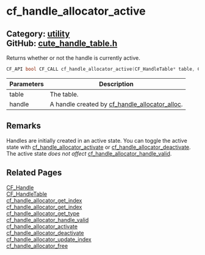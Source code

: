[](../header.md ':include')

# cf_handle_allocator_active

Category: [utility](/api_reference?id=utility)  
GitHub: [cute_handle_table.h](https://github.com/RandyGaul/cute_framework/blob/master/include/cute_handle_table.h)  
---

Returns whether or not the handle is currently active.

```cpp
CF_API bool CF_CALL cf_handle_allocator_active(CF_HandleTable* table, CF_Handle handle);
```

Parameters | Description
--- | ---
table | The table.
handle | A handle created by [cf_handle_allocator_alloc](/utility/cf_handle_allocator_alloc.md).

## Remarks

Handles are initially created in an active state. You can toggle the active state with [cf_handle_allocator_activate](/utility/cf_handle_allocator_activate.md) or [cf_handle_allocator_deactivate](/utility/cf_handle_allocator_deactivate.md).
The active state _does not affect_ [cf_handle_allocator_handle_valid](/utility/cf_handle_allocator_handle_valid.md).

## Related Pages

[CF_Handle](/utility/cf_handle.md)  
[CF_HandleTable](/utility/cf_handletable.md)  
[cf_handle_allocator_get_index](/utility/cf_handle_allocator_get_index.md)  
[cf_handle_allocator_get_index](/utility/cf_handle_allocator_get_index.md)  
[cf_handle_allocator_get_type](/utility/cf_handle_allocator_get_type.md)  
[cf_handle_allocator_handle_valid](/utility/cf_handle_allocator_handle_valid.md)  
[cf_handle_allocator_activate](/utility/cf_handle_allocator_activate.md)  
[cf_handle_allocator_deactivate](/utility/cf_handle_allocator_deactivate.md)  
[cf_handle_allocator_update_index](/utility/cf_handle_allocator_update_index.md)  
[cf_handle_allocator_free](/utility/cf_handle_allocator_free.md)  
